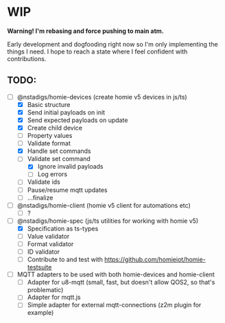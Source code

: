 # WIP

**Warning! I'm rebasing and force pushing to main atm.**

Early development and dogfooding right now so I'm only implementing the things I
need. I hope to reach a state where I feel confident with contributions.

## TODO:

- [ ] @nstadigs/homie-devices (create homie v5 devices in js/ts)
  - [x] Basic structure
  - [x] Send initial payloads on init
  - [x] Send expected payloads on update
  - [x] Create child device
  - [ ] Property values
  - [ ] Validate format
  - [x] Handle set commands
  - [ ] Validate set command
    - [x] Ignore invalid payloads
    - [ ] Log errors
  - [ ] Validate ids
  - [ ] Pause/resume mqtt updates
  - [ ] ...finalize
- [ ] @nstadigs/homie-client (homie v5 client for automations etc)
  - [ ] ?
- [ ] @nstadigs/homie-spec (js/ts utilities for working with homie v5)
  - [x] Specification as ts-types
  - [ ] Value validator
  - [ ] Format validator
  - [ ] ID validator
  - [ ] Contribute to and test with https://github.com/homieiot/homie-testsuite
- [ ] MQTT adapters to be used with both homie-devices and homie-client
  - [ ] Adapter for u8-mqtt (small, fast, but doesn't allow QOS2, so that's
        problematic)
  - [ ] Adapter for mqtt.js
  - [ ] Simple adapter for external mqtt-connections (z2m plugin for example)
